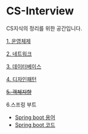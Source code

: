 # CS-Interview

CS지식의 정리를 위한 공간입니다.

[1. 운영체제](https://github.com/TheKeyKim/CS-Interview/blob/master/OS/os.md)<br>

[2. 네트워크](https://github.com/TheKeyKim/CS-Interview/blob/master/Network/Network.md)<br>

[3. 데이터베이스](https://github.com/TheKeyKim/CS-Interview/blob/master/Database/DataBase.md)<br>

[4. 디자인패턴](https://github.com/TheKeyKim/CS-Interview/blob/master/Design%20Pattern/pattern.md)<br>

~~[5. 객체지향]()~~<br> 

6.스프링 부트
- [Spring boot 용어]()
- [Spring boot 코드]()